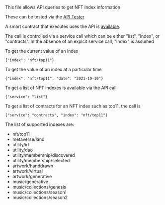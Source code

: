 This file allows API queries to get NFT Index information

These can be tested via the [API Tester](https://truflation.github.io/sample-frontend/power-tools.html)

A smart contract that executes uses the API is [available](https://remix.ethereum.org/#url=https://raw.githubusercontent.com/truflation/sample-frontend/main/ApiClient.sol).

The call is controlled via a service call which can be either "list", "index", or "contracts".  In the absence of an explcit service call, "index" is assumed

To get the current value of an index

```
{"index": "nft/top11"}
```

To get the value of an index at a particular time

```
{"index": "nft/top11", "date": "2021-10-10"}
```

To get a list of NFT indexes is available via the API call

```
{"service": "list"} 
```

To get a list of contracts for an NFT index such as top11, the call is

```
{"service": "contracts", "index": "nft/top11"}
```

The list of supported indexes are:

* nft/top11
* metaverse/land
* utility/irl
* utility/dao
* utility/membership/discovered
* utility/membership/selected
* artwork/handdrawn
* artwork/virtual
* artwork/generative
* music/generative
* music/collections/genesis
* music/collections/season1
* music/collections/season2
